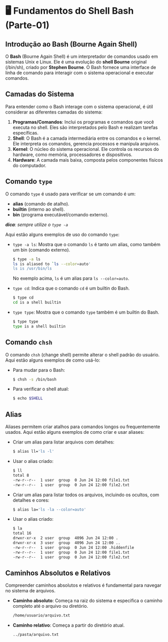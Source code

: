 # 🖥️ Fundamentos do Shell Bash (Parte-01)

## Introdução ao Bash (Bourne Again Shell)
O **Bash** (Bourne Again Shell) é um interpretador de comandos usado em sistemas Unix e Linux. Ele é uma evolução do **shell Bourne** original (/bin/sh), criado por **Stephen Bourne**. O Bash fornece uma interface de linha de comando para interagir com o sistema operacional e executar comandos.

## Camadas do Sistema
Para entender como o Bash interage com o sistema operacional, é útil considerar as diferentes camadas do sistema:

1. **Programas/Comandos**: Inclui os programas e comandos que você executa no shell. Eles são interpretados pelo Bash e realizam tarefas específicas.
2. **Shell**: O Bash é a camada intermediária entre os comandos e o kernel. Ele interpreta os comandos, gerencia processos e manipula arquivos.
3. **Kernel**: O núcleo do sistema operacional. Ele controla os recursos do hardware, como memória, processadores e dispositivos.
4. **Hardware**: A camada mais baixa, composta pelos componentes físicos do computador.

## Comando `type`
O comando `type` é usado para verificar se um comando é um:
- **alias** (comando de atalho).
- **builtin** (interno ao shell).
- **bin** (programa executável/comando externo).

_**dica**: sempre utilize o `type -a`_

Aqui estão alguns exemplos de uso do comando `type`:

- `type -a ls`: Mostra que o comando `ls` é tanto um alias, como também um bin (comando externo).
  ```bash
  $ type -a ls
  ls is aliased to `ls --color=auto'
  ls is /usr/bin/ls
  ```
  No exemplo acima, `ls` é um alias para `ls --color=auto`.

- `type cd`: Indica que o comando `cd` é um builtin do Bash.
  ```bash
  $ type cd
  cd is a shell builtin
  ```

- `type type`: Mostra que o comando `type` também é um builtin do Bash.
  ```bash
  $ type type
  type is a shell builtin
  ```

## Comando `chsh`
O comando `chsh` (change shell) permite alterar o shell padrão do usuário. Aqui estão alguns exemplos de como usá-lo:

- Para mudar para o Bash:
  ```bash
  $ chsh -s /bin/bash
  ```
- Para verificar o shell atual:
  ```bash
  $ echo $SHELL
  ```

## Alias
Aliases permitem criar atalhos para comandos longos ou frequentemente usados. Aqui estão alguns exemplos de como criar e usar aliases:

- Criar um alias para listar arquivos com detalhes:
  ```bash
  $ alias ll='ls -l'
  ```
- Usar o alias criado:
  ```bash
  $ ll
  total 8
  -rw-r--r--  1 user  group  0 Jun 24 12:00 file1.txt
  -rw-r--r--  1 user  group  0 Jun 24 12:00 file2.txt
  ```

- Criar um alias para listar todos os arquivos, incluindo os ocultos, com detalhes e cores:
  ```bash
  $ alias la='ls -la --color=auto'
  ```
- Usar o alias criado:
  ```bash
  $ la
  total 16
  drwxr-xr-x  2 user  group  4096 Jun 24 12:00 .
  drwxr-xr-x  3 user  group  4096 Jun 24 12:00 ..
  -rw-r--r--  1 user  group  0 Jun 24 12:00 .hiddenfile
  -rw-r--r--  1 user  group  0 Jun 24 12:00 file1.txt
  -rw-r--r--  1 user  group  0 Jun 24 12:00 file2.txt
  ```

## Caminhos Absolutos e Relativos
Compreender caminhos absolutos e relativos é fundamental para navegar no sistema de arquivos.

- **Caminho absoluto**: Começa na raiz do sistema e especifica o caminho completo até o arquivo ou diretório.
  ```bash
  /home/usuario/arquivo.txt
  ```
- **Caminho relativo**: Começa a partir do diretório atual.
  ```bash
  ../pasta/arquivo.txt
  ```